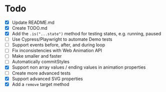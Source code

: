 # Todo

* [x] Update README.md
* [x] Create TODO.md
* [x] Add the `.is("...state")` method for testing states, e.g. running, paused
* [ ] Use Cypress/Playwright to automate Demo tests
* [ ] Support events before, after, and during loop
* [ ] Fix inconsistencies with Web Animation API
* [ ] Make smaller and faster
* [ ] Automatically commitStyles
* [x] Support non array values / ending values in animation properties
* [ ] Create more advanced tests
* [x] Support advanced SVG properties
* [x] Add a `remove` target method
